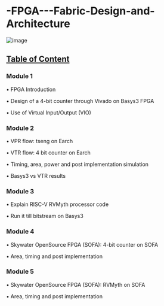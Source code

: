 # -FPGA---Fabric-Design-and-Architecture

![image](https://user-images.githubusercontent.com/67407412/171920700-fc26a0dd-af30-4ed1-8ab1-2dbd96442867.png)



## [Table of Content](https://www.google.com)

### Module 1

•	FPGA Introduction

•	Design of a 4-bit counter through Vivado on Basys3 FPGA

•	Use of Virtual Input/Output (VIO)

###  Module 2

•	VPR flow: tseng on Earch

•	VTR flow: 4 bit counter on Earch


•	Timing, area, power and post implementation simulation

•	Basys3 vs VTR results

### Module 3

•	Explain RISC-V RVMyth processor code

•	Run it till bitstream on Basys3

###  Module 4

•	Skywater OpenSource FPGA (SOFA): 4-bit counter on SOFA

•	Area, timing and post implementation

###  Module 5

•	Skywater OpenSource FPGA (SOFA): RVMyth on SOFA 

•	Area, timing and post implementation
